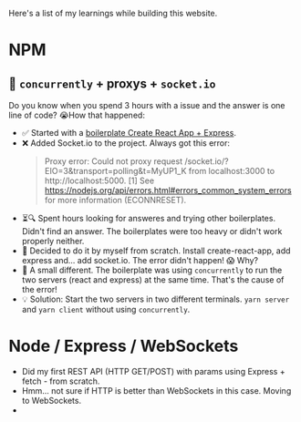 Here's a list of my learnings while building this website.

# NPM

## 🐛 `concurrently` + proxys + `socket.io`

Do you know when you spend 3 hours with a issue and the answer is one line of code? 😭How that happened:

- ✅ Started with a [boilerplate Create React App + Express](https://www.youtube.com/watch?v=v0t42xBIYIs).
- ❌ Added Socket.io to the project. Always got this error:
  > Proxy error: Could not proxy request /socket.io/?EIO=3&transport=polling&t=MyUP1_K from localhost:3000 to http://localhost:5000.
  > [1] See https://nodejs.org/api/errors.html#errors_common_system_errors for more information (ECONNRESET).
- ⏳🔍 Spent hours looking for answeres and trying other boilerplates. Didn't find an answer. The boilerplates were too heavy or didn't work properly neither.
- 💪 Decided to do it by myself from scratch. Install create-react-app, add express and... add socket.io. The error didn't happen! 😱 Why?
- 🐛 A small different. The boilerplate was using `concurrently` to run the two servers (react and express) at the same time. That's the cause of the error!
- 💡 Solution: Start the two servers in two different terminals. `yarn server` and `yarn client` without using `concurrently`.

# Node / Express / WebSockets

- Did my first REST API (HTTP GET/POST) with params using Express + fetch - from scratch.
- Hmm... not sure if HTTP is better than WebSockets in this case. Moving to WebSockets.
-
